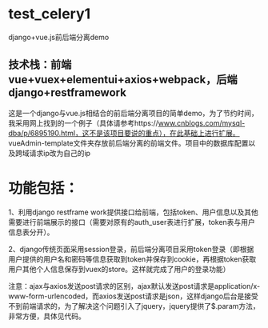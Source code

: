 # test_celery1
django+vue.js前后端分离demo
## 技术栈：前端 vue+vuex+elementui+axios+webpack，后端 django+restframework

这是一个django与vue.js相结合的前后端分离项目的简单demo，为了节约时间，我采用网上找到的一个例子（具体请参考https://www.cnblogs.com/mysql-dba/p/6895190.html，这不是该项目要说的重点），在此基础上进行扩展。
vueAdmin-template文件夹存放前后端分离的前端文件。项目中的数据库配置以及跨域请求ip改为自己的ip

# 功能包括：
1、利用django restframe work提供接口给前端，包括token、用户信息以及其他需要进行前端展示的接口（需要对原有的auth_user表进行扩展，token表与用户信息表分开）。

2、django传统页面采用session登录，前后端分离项目采用token登录（即根据用户提供的用户名和密码等信息获取到token并保存到cookie，再根据token获取用户其他个人信息保存到vuex的store。这样就完成了用户的登录功能）

注意：ajax与axios发送post请求的区别，ajax默认发送post请求是application/x-www-form-urlencoded，而axios发送post请求是json，这样django后台是接受不到前端请求的，为了解决这个问题引入了jquery，jquery提供了$.param方法，非常方便，具体见代码。
